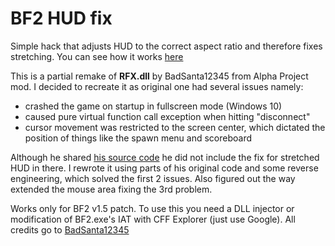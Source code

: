 # BF2 HUD fix
Simple hack that adjusts HUD to the correct aspect ratio and therefore fixes stretching. You can see how it works [here](https://www.youtube.com/watch?v=Mv0N_RxxfDI)

This is a partial remake of **RFX.dll** by BadSanta12345 from Alpha Project mod. I decided to recreate it as original one had several issues namely:
- crashed the game on startup in fullscreen mode (Windows 10)
- caused pure virtual function call exception when hitting "disconnect"
- cursor movement was restricted to the screen center, which dictated the position of things like the spawn menu and scoreboard

Although he shared [his source code](github.com/BadSanta12345/RFX/) he did not include the fix for stretched HUD in there. I rewrote it using parts of his original code and some reverse engineering, which solved the first 2 issues. Also figured out the way extended the mouse area fixing the 3rd problem.

Works only for BF2 v1.5 patch. To use this you need a DLL injector or modification of BF2.exe's IAT with CFF Explorer (just use Google). All credits go to [BadSanta12345](github.com/BadSanta12345)
